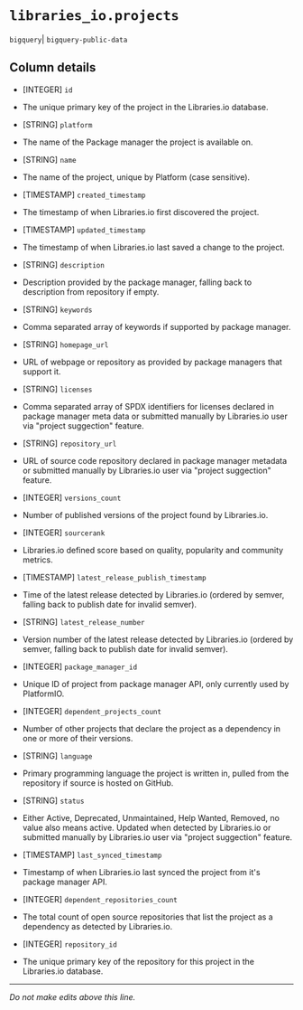 # `libraries_io.projects`
`bigquery`| `bigquery-public-data`

## Column details
* [INTEGER]   `id`
 - The unique primary key of the project in the Libraries.io database.
* [STRING]    `platform`
 - The name of the Package manager the project is available on.
* [STRING]    `name`
 - The name of the project, unique by Platform (case sensitive).
* [TIMESTAMP] `created_timestamp`
 - The timestamp of when Libraries.io first discovered the project.
* [TIMESTAMP] `updated_timestamp`
 - The timestamp of when Libraries.io last saved a change to the project.
* [STRING]    `description`
 - Description provided by the package manager, falling back to description from repository if empty.
* [STRING]    `keywords`
 - Comma separated array of keywords if supported by package manager.
* [STRING]    `homepage_url`
 - URL of webpage or repository as provided by package managers that support it.
* [STRING]    `licenses`
 - Comma separated array of SPDX identifiers for licenses declared in package manager meta data or submitted manually by Libraries.io user via "project suggection" feature.
* [STRING]    `repository_url`
 - URL of source code repository declared in package manager metadata or submitted manually by Libraries.io user via "project suggection" feature.
* [INTEGER]   `versions_count`
 - Number of published versions of the project found by Libraries.io.
* [INTEGER]   `sourcerank`
 - Libraries.io defined score based on quality, popularity and community metrics.
* [TIMESTAMP] `latest_release_publish_timestamp`
 - Time of the latest release detected by Libraries.io (ordered by semver, falling back to publish date for invalid semver).
* [STRING]    `latest_release_number`
 - Version number of the latest release detected by Libraries.io (ordered by semver, falling back to publish date for invalid semver).
* [INTEGER]   `package_manager_id`
 - Unique ID of project from package manager API, only currently used by PlatformIO.
* [INTEGER]   `dependent_projects_count`
 - Number of other projects that declare the project as a dependency in one or more of their versions.
* [STRING]    `language`
 - Primary programming language the project is written in, pulled from the repository if source is hosted on GitHub.
* [STRING]    `status`
 - Either Active, Deprecated, Unmaintained, Help Wanted, Removed, no value also means active. Updated when detected by Libraries.io or submitted manually by Libraries.io user via "project suggection" feature.
* [TIMESTAMP] `last_synced_timestamp`
 - Timestamp of when Libraries.io last synced the project from it's package manager API.
* [INTEGER]   `dependent_repositories_count`
 - The total count of open source repositories that list the project as a dependency as detected by Libraries.io.
* [INTEGER]   `repository_id`
 - The unique primary key of the repository for this project in the Libraries.io database.

-------------------------------------------------------------------------------
*Do not make edits above this line.*
